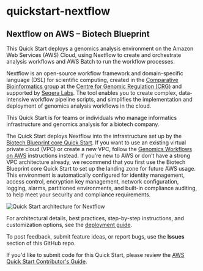 # quickstart-nextflow
## Nextflow on AWS – Biotech Blueprint

This Quick Start deploys a genomics analysis environment on the Amazon Web Services (AWS) Cloud, using Nextflow to create and orchestrate analysis workflows and AWS Batch to run the workflow processes.

Nextflow is an open-source workflow framework and domain-specific language (DSL) for scientific computing, created in the [Comparative Bioinformatics group](https://www.crg.eu/en/programmes-groups/notredame-lab) at the [Centre for Genomic Regulation (CRG)](https://www.crg.eu/) and supported by [Seqera Labs](https://seqera.io). The tool enables you to create complex, data-intensive workflow pipeline scripts, and simplifies the implementation and deployment of genomics analysis workflows in the cloud.

This Quick Start is for teams or individuals who manage informatics infrastructure and genomics analysis for a biotech company.

The Quick Start deploys Nextflow into the infrastructure set up by the [Biotech Blueprint core Quick Start](https://fwd.aws/mnWqP). If you want to use an existing virtual private cloud (VPC) or create a new VPC, follow the [Genomics Workflows on AWS](https://docs.opendata.aws/genomics-workflows/orchestration/nextflow/nextflow-overview/) instructions instead. If you're new to AWS or don’t have a strong VPC architecture already, we recommend that you first use the Biotech Blueprint core Quick Start to set up the landing zone for future AWS usage. This environment is automatically configured for identity management, access control, encryption key management, network configuration, logging, alarms, partitioned environments, and built-in compliance auditing, to help meet your security and compliance requirements.

![Quick Start architecture for Nextflow](https://d1.awsstatic.com/partner-network/QuickStart/datasheets/nextflow-on-aws-architecture.75b36901332c7357b7fbc0037f35c7d208f45806.png)

For architectural details, best practices, step-by-step instructions, and customization options, see the [deployment guide](https://fwd.aws/B4VnD).

To post feedback, submit feature ideas, or report bugs, use the **Issues** section of this GitHub repo.

If you'd like to submit code for this Quick Start, please review the [AWS Quick Start Contributor's Guide](https://aws-quickstart.github.io/).
